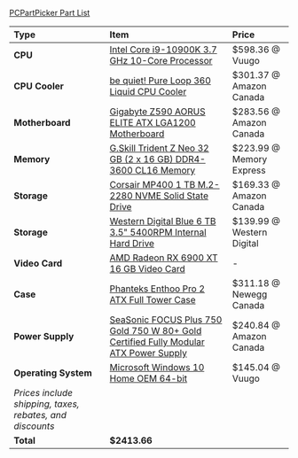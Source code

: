 [PCPartPicker Part List](https://ca.pcpartpicker.com/list/gFcGhk)

Type|Item|Price
:----|:----|:----
**CPU** | [Intel Core i9-10900K 3.7 GHz 10-Core Processor](https://ca.pcpartpicker.com/product/cwFKHx/intel-core-i9-10900k-37-ghz-10-core-processor-bx8070110900k) | $598.36 @ Vuugo
**CPU Cooler** | [be quiet! Pure Loop 360 Liquid CPU Cooler](https://ca.pcpartpicker.com/product/fJjNnQ/be-quiet-pure-loop-360-liquid-cpu-cooler-bw008) | $301.37 @ Amazon Canada
**Motherboard** | [Gigabyte Z590 AORUS ELITE ATX LGA1200 Motherboard](https://ca.pcpartpicker.com/product/4D2WGX/gigabyte-z590-aorus-elite-atx-lga1200-motherboard-z590-aorus-elite) | $283.56 @ Amazon Canada
**Memory** | [G.Skill Trident Z Neo 32 GB (2 x 16 GB) DDR4-3600 CL16 Memory](https://ca.pcpartpicker.com/product/w3FKHx/gskill-trident-z-neo-32-gb-2-x-16-gb-ddr4-3600-cl16-memory-f4-3600c16d-32gtznc) | $223.99 @ Memory Express
**Storage** | [Corsair MP400 1 TB M.2-2280 NVME Solid State Drive](https://ca.pcpartpicker.com/product/PrkgXL/corsair-mp400-1-tb-m2-2280-nvme-solid-state-drive-cssd-f1000gbmp400) | $169.33 @ Amazon Canada
**Storage** | [Western Digital Blue 6 TB 3.5" 5400RPM Internal Hard Drive](https://ca.pcpartpicker.com/product/Z2HRsY/western-digital-blue-6-tb-35-5400rpm-internal-hard-drive-wd60ezaz) | $139.99 @ Western Digital
**Video Card** | [AMD Radeon RX 6900 XT 16 GB Video Card](https://ca.pcpartpicker.com/product/WjvdnQ/amd-radeon-rx-6900-xt-16-gb-video-card-100-438373) |-
**Case** | [Phanteks Enthoo Pro 2 ATX Full Tower Case](https://ca.pcpartpicker.com/product/gQWBD3/phanteks-enthoo-pro-2-atx-full-tower-case-ph-es620ptg_dbk01) | $311.18 @ Newegg Canada
**Power Supply** | [SeaSonic FOCUS Plus 750 Gold 750 W 80+ Gold Certified Fully Modular ATX Power Supply](https://ca.pcpartpicker.com/product/64cMnQ/seasonic-focus-plus-gold-750w-80-gold-certified-fully-modular-atx-power-supply-ssr-750fx) | $240.84 @ Amazon Canada
**Operating System** | [Microsoft Windows 10 Home OEM 64-bit](https://ca.pcpartpicker.com/product/wtgPxr/microsoft-os-kw900140) | $145.04 @ Vuugo
 | *Prices include shipping, taxes, rebates, and discounts* |
 | **Total** | **$2413.66**
